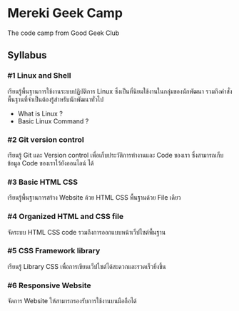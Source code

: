 # Mereki Geek Camp
The code camp from Good Geek Club

## Syllabus
### #1 Linux and Shell
เรียนรู้พื้นฐานการใช้งานระบบปฏิบัติการ Linux ซึ่งเป็นที่นิยมใช้งานในกลุ่มของนักพัฒนา รวมถึงคำสั่งพื้นฐานที่จำเป็นต้องรู้สำหรับนักพัฒนาทั่วไป
- What is Linux ?
- Basic Linux Command ?

### #2 Git version control
เรียนรู้ Git และ Version control เพื่อเก็บประวัติการทำงานและ Code ของเรา ซึ่งสามารถเก็บข้อมูล Code ของเราไว้ยังออนไลน์ ได้

### #3 Basic HTML CSS
เรียนรู้พื้นฐานการสร้าง Website ด้วย HTML CSS พื้นฐานด้วย File เดียว

### #4 Organized HTML and CSS file
จัดระบบ HTML CSS code รวมถึงการออกแบบหน้าเว็ปไซต์พื้นฐาน

### #5 CSS Framework library
เรียนรู้ Library CSS เพื่อการเขียนเว็ปไซต์ได้สะดวกและรวดเร็วยิ่งขึ้น

### #6 Responsive Website
จัดการ Website ให้สามารถรองรับการใช้งานบนมือถือได้